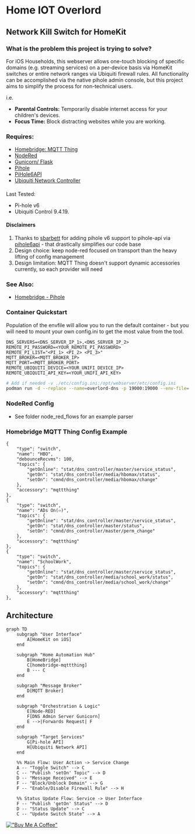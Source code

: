 # Home IOT Overlord
## Network Kill Switch for HomeKit
### What is the problem this project is trying to solve?

For iOS Households, this webserver allows one-touch blocking of specific domains (e.g. streaming services) on a per-device basis via HomeKit switches or entire network ranges via Ubiquiti firewall rules. All functionality can be accomplished via the native pihole admin console, but this project aims to simplify the process for non-technical users.

i.e.
*   **Parental Controls:**  Temporarily disable internet access for your children's devices.
*   **Focus Time:**  Block distracting websites while you are working.

### Requires:
 - [Homebridge: MQTT Thing](https://github.com/arachnetech/homebridge-mqttthing)
 - [NodeRed](https://nodered.org/)
 - [Gunicorn/ Flask ](https://gunicorn.org/)
 - [Pihole ](https://pi-hole.net/)
 - [PiHole6API](https://github.com/sbarbett/pihole6api)
 - [Ubiquiti Network Controller](https://www.ui.com/software/)


####
Last Tested:

* Pi-hole v6
* Ubiquiti Control 9.4.19.

#### Disclaimers

 1. Thanks to [sbarbett](https://github.com/sbarbett/) for adding pihole v6 support to pihole-api via [pihole6api](https://github.com/sbarbett/pihole6api) - that drastically simplifies our code base
 1. Design choice: keep node-red focused on transport than the heavy lifting of config management
 1. Design limitation: MQTT Thing doesn't support dynamic accessories currently, so each provider will need


### See Also:
 - [Homebridge - Pihole ](https://github.com/arendruni/homebridge-pihole#readme)


### Container Quickstart

Population of the envfile will allow you to run the default container - but you will need to mount your own config.ini to get the most value from the tool.
```config
DNS_SERVERS=<DNS_SERVER_IP_1>,<DNS_SERVER_IP_2>
REMOTE_PI_PASSWORD=<YOUR_REMOTE_PI_PASSWORD>
REMOTE_PI_LIST="<PI_1> <PI_2> <PI_3>"
MQTT_BROKER=<MQTT_BROKER_IP>
MQTT_PORT=<MQTT_BROKER_PORT>
REMOTE_UBIQUITI_DEVICE=<YOUR_UNIFI_DEVICE_IP>
REMOTE_UBIQUITI_API_KEY=<YOUR_UNIFI_API_KEY>
```

```bash
# Add if needed -v ./etc/config.ini:/opt/webserver/etc/config.ini
podman run -d --replace --name=overlord-dns -p 19000:19000 --env-file=./etc/envfile ghcr.io/nickjlange/overlord-network-kill-switch:latest

```

### NodeRed Config

- See folder node_red_flows for an example parser

### Homebridge MQTT Thing Config Example

 ```
 {
     "type": "switch",
     "name": "HBO",
     "debounceRecvms": 100,
     "topics": {
         "getOnline": "stat/dns_controller/master/service_status",
         "getOn": "stat/dns_controller/media/hbomax/status",
         "setOn": "cmnd/dns_controller/media/hbomax/change"
     },
     "accessory": "mqttthing"
 },
 {
     "type": "switch",
     "name": "ADs On(♾️)",
     "topics": {
         "getOnline": "stat/dns_controller/master/service_status",
         "getOn": "stat/dns_controller/master/status",
         "setOn": "cmnd/dns_controller/master/perm_change"
     },
     "accessory": "mqttthing"
 },
 {
     "type": "switch",
     "name": "SchoolWork",
     "topics": {
         "getOnline": "stat/dns_controller/master/service_status",
         "getOn": "stat/dns_controller/media/school_work/status",
         "setOn": "cmnd/dns_controller/media/school_work/change"
     },
     "accessory": "mqttthing"
 },
 ```





## Architecture

```mermaid
graph TD
    subgraph "User Interface"
        A[HomeKit on iOS]
    end

    subgraph "Home Automation Hub"
        B[HomeBridge]
        C[homebridge-mqttthing]
        B --- C
    end

    subgraph "Message Broker"
        D[MQTT Broker]
    end

    subgraph "Orchestration & Logic"
        E[Node-RED]
        F[DNS Admin Server Gunicorn]
        E -->|Forwards Request| F
    end

    subgraph "Target Services"
        G[Pi-hole API]
        H[Ubiquiti Network API]
    end

    %% Main Flow: User Action -> Service Change
    A -- "Toggle Switch" --> C
    C -- "Publish 'setOn' Topic" --> D
    D -- "Message Received" --> E
    F -- "Block/Unblock Domain" --> G
    F -- "Enable/Disable Firewall Rule" --> H

    %% Status Update Flow: Service -> User Interface
    F -- "Publish 'getOn' Status" --> D
    D -- "Status Update" --> C
    C -- "Update Switch State" --> A
```

[!["Buy Me A Coffee"](https://www.buymeacoffee.com/assets/img/custom_images/orange_img.png)](https://www.buymeacoffee.com/njll)
